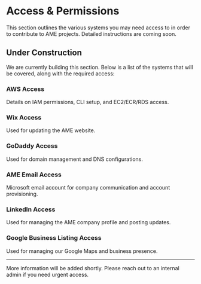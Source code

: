 # Access & Permissions

This section outlines the various systems you may need access to in order to contribute to AME projects. Detailed instructions are coming soon.

## Under Construction

We are currently building this section. Below is a list of the systems that will be covered, along with the required access:

### AWS Access

Details on IAM permissions, CLI setup, and EC2/ECR/RDS access.

### Wix Access

Used for updating the AME website.

### GoDaddy Access

Used for domain management and DNS configurations.

### AME Email Access

Microsoft email account for company communication and account provisioning.

### LinkedIn Access

Used for managing the AME company profile and posting updates.

### Google Business Listing Access

Used for managing our Google Maps and business presence.

---

More information will be added shortly. Please reach out to an internal admin if you need urgent access.
